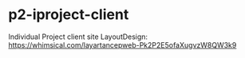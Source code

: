 # p2-iproject-client
Individual Project client site
LayoutDesign: https://whimsical.com/layartancepweb-Pk2P2E5ofaXugvzW8QW3k9